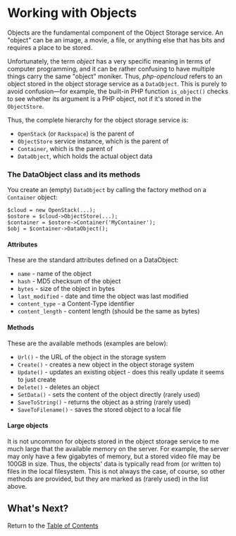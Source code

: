 Working with Objects
====================

Objects are the fundamental component of the Object Storage service.
An "object" can be an image, a movie, a file, or anything else that
has bits and requires a place to be stored.

Unfortunately, the term *object* has a very specific meaning in
terms of computer programming, and it can be rather confusing to
have multiple things carry the same "object" moniker. Thus,
*php-opencloud* refers to an object stored in the object storage
service as a `DataObject`. This is purely to avoid confusion—for
example, the built-in PHP function `is_object()` checks to see
whether its argument is a PHP object, not if it's stored in the
`ObjectStore`.

Thus, the complete hierarchy for the object storage service is:

* `OpenStack` (or `Rackspace`) is the parent of
* `ObjectStore` service instance, which is the parent of
* `Container`, which is the parent of
* `DataObject`, which holds the actual object data

### The DataObject class and its methods

You create an (empty) `DataObject` by calling the factory method
on a `Container` object:

	$cloud = new OpenStack(...);
	$ostore = $cloud->ObjectStore(...);
	$container = $ostore->Container('MyContainer');
	$obj = $container->DataObject();


#### Attributes

These are the standard attributes defined on a DataObject:

* `name` - name of the object
* `hash` - MD5 checksum of the object
* `bytes` - size of the object in bytes
* `last_modified` - date and time the object was last modified
* `content_type` - a Content-Type identifier
* `content_length` - content length (should be the same as bytes)

#### Methods

These are the available methods (examples are below):

* `Url()` - the URL of the object in the storage system
* `Create()` - creates a new object in the object storage system
* `Update()` - updates an existing object - does this really update it seems to just create
* `Delete()` - deletes an object
* `SetData()` - sets the content of the object directly (rarely used)
* `SaveToString()` - returns the object as a string (rarely used)
* `SaveToFilename()` - saves the stored object to a local file

#### Large objects

It is not uncommon for objects stored in the object storage service
to me much large that the available memory on the server. For
example, the server may only have a few gigabytes of memory, but a
stored video file may be 100GB in size.  Thus, the objects' data
is typically read from (or written to) files in the local filesystem.
This is not always the case, of course, so other methods are provided,
but they are marked as (rarely used) in the list above.

## What's Next?

Return to the [Table of Contents](toc.md)


